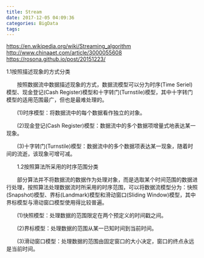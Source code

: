 ```yaml
---
title: Stream
date: 2017-12-05 04:09:36
categories: BigData
tags:
---
```


https://en.wikipedia.org/wiki/Streaming_algorithm
http://www.chinaaet.com/article/3000055608
https://rosona.github.io/post/20151223/

1.1按照描述现象的方式分类

　　按照数据流中数据描述现象的方式，数据流模型可以分为时序(Time Seriel)模型、现金登记(Cash Register)模型和十字转门(Turnstile)模型，其中十字转门模型的适用范围最广，但也是最难处理的。

　　(1)时序模型：将数据流中的每个数据看作独立的对象。

　　(2)现金登记(Cash Register)模型：数据流中的多个数据项增量式地表达某一现象。

　　(3)十字转门(Turnstile)模型：数据流中的多个数据项表达某一现象，随着时间的流逝，该现象可增可减。

　　1.2按照算法所采用的时序范围分类

　　部分算法并不将数据流的数据作为处理对象，而是选取某个时间范围的数据进行处理，按照算法处理数据流时所采用的时序范围，可以将数据流模型分为：快照(Snapshot)模型、界标(Landmark)模型和滑动窗口(Sliding Window)模型，其中界标模型与滑动窗口模型使用得比较普遍。

　　(1)快照模型：处理数据的范围限定在两个预定义的时间戳之间。

　　(2)界标模型：处理数据的范围从某一已知时间到当前时间。

　　(3)滑动窗口模型：处理数据的范围由固定窗口的大小决定，窗口的终点永远是当前时间。



